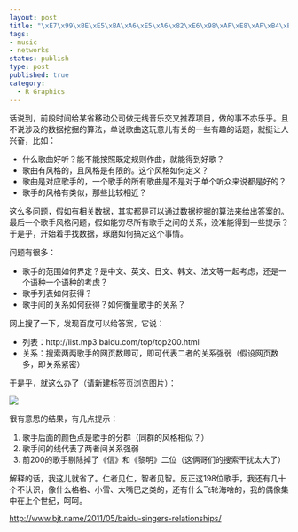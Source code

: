 ```yaml
--- 
layout: post
title: "\xE7\x99\xBE\xE5\xBA\xA6\xE5\xA6\x82\xE6\x98\xAF\xE8\xAF\xB4\xE2\x80\x94\xE2\x80\x94\xE4\xB8\xAD\xE5\x9B\xBD\xE4\xB8\xA4\xE7\x99\xBE\xE5\xBC\xBA\xE6\xB5\x81\xE8\xA1\x8C\xE6\xAD\x8C\xE6\x89\x8B\xE5\x85\xB3\xE7\xB3\xBB"
tags: 
- music
- networks
status: publish
type: post
published: true
category:
  - R Graphics
---
```

话说到，前段时间给某省移动公司做无线音乐交叉推荐项目，做的事不亦乐乎。且不说涉及的数据挖掘的算法，单说歌曲这玩意儿有关的一些有趣的话题，就挺让人兴奋，比如：
<ul>
	<li>什么歌曲好听？能不能按照既定规则作曲，就能得到好歌？</li>
	<li>歌曲有风格的，且风格是有限的。这个风格如何定义？</li>
	<li>歌曲是对应歌手的，一个歌手的所有歌曲是不是对于单个听众来说都是好的？</li>
	<li>歌手的风格有类似，那些比较相近？</li>
</ul>
这么多问题，假如有相关数据，其实都是可以通过数据挖掘的算法来给出答案的。最后一个歌手风格问题，假如能穷尽所有歌手之间的关系，没准能得到一些提示？于是乎，开始着手找数据，琢磨如何搞定这个事情。

问题有很多：
<ul>
	<li>歌手的范围如何界定？是中文、英文、日文、韩文、法文等一起考虑，还是一个语种一个语种的考虑？</li>
	<li>歌手列表如何获得？</li>
	<li>歌手间的关系如何获得？如何衡量歌手的关系？</li>
</ul>
网上搜了一下，发现百度可以给答案，它说：
<ul>
	<li>列表：http://list.mp3.baidu.com/top/top200.html</li>
	<li>关系：搜索两两歌手的网页数即可，即可代表二者的关系强弱（假设网页数多，即关系紧密）</li>
</ul>
于是乎，就这么办了（请新建标签页浏览图片）：

![](http://www.bjt.name/wp-content/uploads/2011/05/singers.png)

很有意思的结果，有几点提示：
<ol>
	<li>歌手后面的颜色点是歌手的分群（同群的风格相似？）</li>
	<li>歌手间的线代表了两者间关系强弱</li>
	<li>前200的歌手剔除掉了《信》和《黎明》二位（这俩哥们的搜索干扰太大了）</li>
</ol>
解释的话，我这儿就省了。仁者见仁，智者见智。反正这198位歌手，我还有几十个不认识，像什么格格、小雪、大嘴巴之类的，还有什么飞轮海啥的，我的偶像集中在上个世纪，呵呵。

http://www.bjt.name/2011/05/baidu-singers-relationships/
